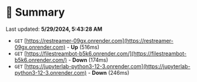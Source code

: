 # 📖 Summary
Last updated: **5/29/2024, 5:43:28 AM**

- `GET` [https://restreamer-09gx.onrender.com](https://restreamer-09gx.onrender.com) - **Up** (516ms)
- `GET` [https://filestreambot-b5k6.onrender.com/](https://filestreambot-b5k6.onrender.com/) - **Down** (174ms)
- `GET` [https://jupyterlab-python3-12-3.onrender.com](https://jupyterlab-python3-12-3.onrender.com) - **Down** (246ms)
